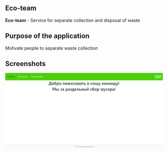 ## Eco-team
**Eco-team** - Service for separate collection and disposal of waste

## Purpose of the application
Motivate people to separate waste collection

## Screenshots
![Screenshots](/public/eco-team.gif)
